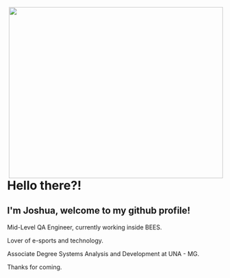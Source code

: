 <img align="right" width="500" height="400" src="https://media0.giphy.com/media/Nx0rz3jtxtEre/200.gif">
 
# Hello there?!
 
## I'm Joshua, welcome to my github profile!
 
Mid-Level QA Engineer, currently working inside BEES. 

Lover of e-sports and technology.

Associate Degree Systems Analysis and Development at UNA - MG. 
 
Thanks for coming. 

